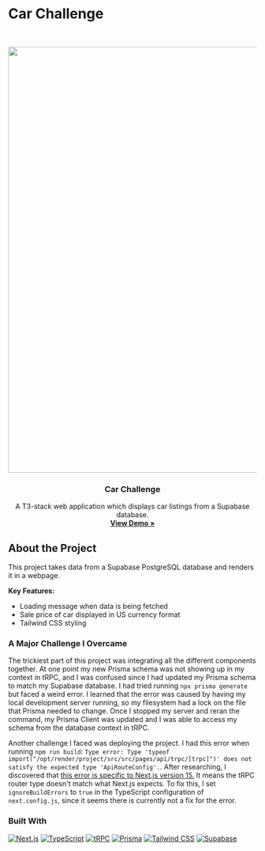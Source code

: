 # Car Challenge

<br />
<p align="center">
  <a href="https://car-challenge.onrender.com/">
    <img width="1913" height="862" alt="image" src="https://github.com/user-attachments/assets/44fdc15f-42f7-47b7-88e6-e0927179c412" />

  </a>

  <h3 align="center">Car Challenge</h3>

  <p align="center">
    A T3-stack web application which displays car listings from a Supabase database.
    <br />
    <a href="https://car-challenge.onrender.com/"><strong>View Demo »</strong></a>
  </p>
</p>

## About the Project

This project takes data from a Supabase PostgreSQL database and renders it in a webpage.

**Key Features:**
* Loading message when data is being fetched
* Sale price of car displayed in US currency format
* Tailwind CSS styling

### A Major Challenge I Overcame
The trickiest part of this project was integrating all the different components together. At one point my new Prisma schema was not showing up in my context in tRPC, and I was confused since I had updated my Prisma schema to match my Supabase database. I had tried running `npx prisma generate` but faced a weird error. I learned that the error was caused by having my local development server running, so my filesystem had a lock on the file that Prisma needed to change. Once I stopped my server and reran the command, my Prisma Client was updated and I was able to access my schema from the database context in tRPC.

Another challenge I faced was deploying the project. I had this error when running `npm run build`: `Type error: Type 'typeof import("/opt/render/project/src/src/pages/api/trpc/[trpc]")' does not satisfy the expected type 'ApiRouteConfig'.`. After researching, I discovered that [this error is specific to Next.js version 15.](https://discord-questions.trpc.io/m/1409997624492294276) It means the tRPC router type doesn't match what Next.js expects. To fix this, I set `ignoreBuildErrors` to `true` in the TypeScript configuration of `next.config.js`, since it seems there is currently not a fix for the error.

### Built With

[![Next.js][Nextjs-shield]][Nextjs-url]
[![TypeScript][TypeScript-shield]][TypeScript-url]
[![tRPC][tRPC-shield]][tRPC-url]
[![Prisma][Prisma-shield]][Prisma-url]
[![Tailwind CSS][Tailwind-shield]][Tailwind-url]
[![Supabase][Supabase-shield]][Supabase-url]

[Nextjs-shield]: https://img.shields.io/badge/Next.js-000000?style=for-the-badge&logo=nextdotjs&logoColor=white
[Nextjs-url]: https://nextjs.org/
[TypeScript-shield]: https://img.shields.io/badge/TypeScript-3178C6?style=for-the-badge&logo=typescript&logoColor=white
[TypeScript-url]: https://www.typescriptlang.org
[tRPC-shield]: https://img.shields.io/badge/tRPC-2596BE?style=for-the-badge&logo=trpc&logoColor=white
[tRPC-url]: https://trpc.io/
[Prisma-shield]: https://img.shields.io/badge/Prisma-2D3748?style=for-the-badge&logo=prisma&logoColor=white
[Prisma-url]: https://www.prisma.io/
[Tailwind-shield]: https://img.shields.io/badge/Tailwind-06B6D4?style=for-the-badge&logo=tailwindcss&logoColor=white
[Tailwind-url]: https://tailwindcss.com/
[Supabase-shield]: https://img.shields.io/badge/Supabase-3FCF8E?style=for-the-badge&logo=supabase&logoColor=white
[Supabase-url]: https://supabase.com/
